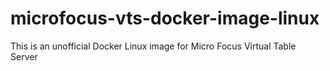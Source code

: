 # microfocus-vts-docker-image-linux
This is an unofficial Docker Linux image for Micro Focus Virtual Table Server
